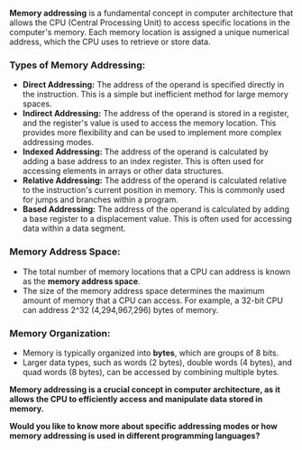 **Memory addressing** is a fundamental concept in computer architecture that allows the CPU (Central Processing Unit) to access specific locations in the computer's memory. Each memory location is assigned a unique numerical address, which the CPU uses to retrieve or store data.

### Types of Memory Addressing:

- **Direct Addressing:** The address of the operand is specified directly in the instruction. This is a simple but inefficient method for large memory spaces.
- **Indirect Addressing:** The address of the operand is stored in a register, and the register's value is used to access the memory location. This provides more flexibility and can be used to implement more complex addressing modes.
- **Indexed Addressing:** The address of the operand is calculated by adding a base address to an index register. This is often used for accessing elements in arrays or other data structures.
- **Relative Addressing:** The address of the operand is calculated relative to the instruction's current position in memory. This is commonly used for jumps and branches within a program.
- **Based Addressing:** The address of the operand is calculated by adding a base register to a displacement value. This is often used for accessing data within a data segment.

### Memory Address Space:

- The total number of memory locations that a CPU can address is known as the **memory address space**.
- The size of the memory address space determines the maximum amount of memory that a CPU can access. For example, a 32-bit CPU can address 2^32 (4,294,967,296) bytes of memory.

### Memory Organization:

- Memory is typically organized into **bytes**, which are groups of 8 bits.
- Larger data types, such as words (2 bytes), double words (4 bytes), and quad words (8 bytes), can be accessed by combining multiple bytes.

**Memory addressing is a crucial concept in computer architecture, as it allows the CPU to efficiently access and manipulate data stored in memory.**

**Would you like to know more about specific addressing modes or how memory addressing is used in different programming languages?**